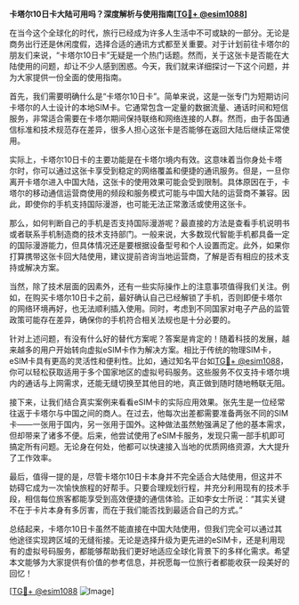 **卡塔尔10日卡大陆可用吗？深度解析与使用指南[[TG💪+ @esim1088](https://t.me/s/esim1088)]**

在当今这个全球化的时代，旅行已经成为许多人生活中不可或缺的一部分。无论是商务出行还是休闲度假，选择合适的通讯方式都至关重要。对于计划前往卡塔尔的朋友们来说，“卡塔尔10日卡”无疑是一个热门话题。然而，关于这张卡是否能在大陆使用的问题，却让不少人感到困惑。今天，我们就来详细探讨一下这个问题，并为大家提供一份全面的使用指南。

首先，我们需要明确什么是“卡塔尔10日卡”。简单来说，这是一张专门为短期访问卡塔尔的人士设计的本地SIM卡。它通常包含一定量的数据流量、通话时间和短信服务，非常适合需要在卡塔尔期间保持联络和网络连接的人群。然而，由于各国通信标准和技术规范存在差异，很多人担心这张卡是否能够在返回大陆后继续正常使用。

实际上，卡塔尔10日卡的主要功能是在卡塔尔境内有效。这意味着当你身处卡塔尔时，你可以通过这张卡享受到稳定的网络覆盖和便捷的通讯服务。但是，一旦你离开卡塔尔进入中国大陆，这张卡的使用效果可能会受到限制。具体原因在于，卡塔尔的移动通信运营商使用的频段和服务模式可能与中国大陆的运营商不兼容。因此，即使你的手机支持国际漫游，也可能无法正常激活或使用这张卡。

那么，如何判断自己的手机是否支持国际漫游呢？最直接的方法是查看手机说明书或者联系手机制造商的技术支持部门。一般来说，大多数现代智能手机都具备一定的国际漫游能力，但具体情况还是要根据设备型号和个人设置而定。此外，如果你打算携带这张卡回大陆使用，建议提前咨询当地运营商，了解是否有相应的技术支持或解决方案。

当然，除了技术层面的因素外，还有一些实际操作上的注意事项值得我们关注。例如，在购买卡塔尔10日卡之前，最好确认自己已经解锁了手机，否则即便卡塔尔的网络环境再好，也无法顺利插入使用。同时，考虑到不同国家对电子产品的监管政策可能存在差异，确保你的手机符合相关法规也是十分必要的。

针对上述问题，有没有什么好的替代方案呢？答案是肯定的！随着科技的发展，越来越多的用户开始转向虚拟eSIM卡作为解决方案。相比于传统的物理SIM卡，eSIM卡具有更高的灵活性和便利性。比如，通过知名平台如[TG💪+ @esim1088](https://t.me/s/esim1088)，你可以轻松获取适用于多个国家地区的虚拟号码服务。这些服务不仅支持卡塔尔境内的通话与上网需求，还能无缝切换至其他目的地，真正做到随时随地畅联无阻。

接下来，让我们结合真实案例来看看eSIM卡的实际应用效果。张先生是一位经常往返于卡塔尔与中国之间的商人。在过去，他每次出差都需要准备两张不同的SIM卡——一张用于国内，另一张用于国外。这种做法虽然勉强满足了他的基本需求，但却带来了诸多不便。后来，他尝试使用了eSIM卡服务，发现只需一部手机即可搞定所有问题。无论身在何处，他都可以快速接入当地的优质网络资源，大大提升了工作效率。

最后，值得一提的是，尽管卡塔尔10日卡本身并不完全适合大陆使用，但这并不妨碍它成为一次愉快旅程的好帮手。只要合理规划行程，并充分利用现有的技术手段，相信每位旅客都能享受到高效便捷的通信体验。正如李女士所说：“其实关键不在于卡片本身有多厉害，而在于我们能否找到最适合自己的方式。”

总结起来，卡塔尔10日卡虽然不能直接在中国大陆使用，但我们完全可以通过其他途径实现跨区域的无缝衔接。无论是选择升级为更先进的eSIM卡，还是利用现有的虚拟号码服务，都能够帮助我们更好地适应全球化背景下的多样化需求。希望本文能够为大家提供有价值的参考信息，并祝愿每一位旅行者都能收获一段美好的回忆！

[[TG💪+ @esim1088](https://t.me/s/esim1088) ![Image](https://i.postimg.cc/4NQfJmqS/Snipaste-2025-05-13-00-14-12.png)]